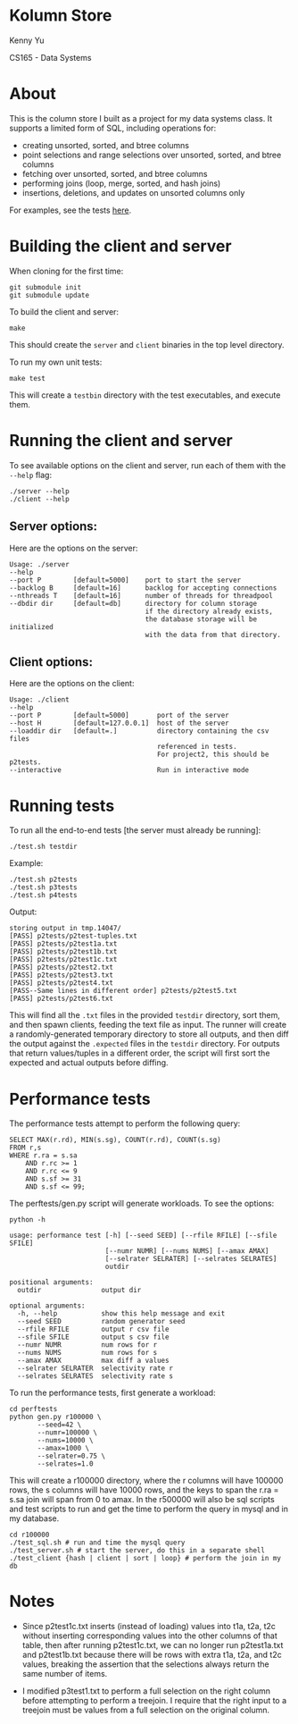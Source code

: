Kolumn Store
============
Kenny Yu

CS165 - Data Systems


About
=====

This is the column store I built as a project for my data systems class.
It supports a limited form of SQL, including operations for:

* creating unsorted, sorted, and btree columns
* point selections and range selections over unsorted, sorted, and btree columns
* fetching over unsorted, sorted, and btree columns
* performing joins (loop, merge, sorted, and hash joins)
* insertions, deletions, and updates on unsorted columns only

For examples, see the tests
[here](https://bitbucket.org/kennaryisland/cs165-project-tests/src).


Building the client and server
==============================

When cloning for the first time:

    git submodule init
    git submodule update

To build the client and server:

    make

This should create the `server` and `client` binaries in the top level
directory.

To run my own unit tests:

    make test

This will create a `testbin` directory with the test executables,
and execute them.



Running the client and server
=============================

To see available options on the client and server, run
each of them with the `--help` flag:

    ./server --help
    ./client --help

## Server options:

Here are the options on the server:

    Usage: ./server
    --help
    --port P        [default=5000]    port to start the server
    --backlog B     [default=16]      backlog for accepting connections
    --nthreads T    [default=16]      number of threads for threadpool
    --dbdir dir     [default=db]      directory for column storage
                                      if the directory already exists,
                                      the database storage will be initialized
                                      with the data from that directory.

## Client options:

Here are the options on the client:

    Usage: ./client
    --help
    --port P        [default=5000]       port of the server
    --host H        [default=127.0.0.1]  host of the server
    --loaddir dir   [default=.]          directory containing the csv files
                                         referenced in tests.
                                         For project2, this should be p2tests.
    --interactive                        Run in interactive mode



Running tests
=============

To run all the end-to-end tests [the server must already be running]:

    ./test.sh testdir

Example:

    ./test.sh p2tests
    ./test.sh p3tests
    ./test.sh p4tests

Output:

    storing output in tmp.14047/
    [PASS] p2tests/p2test-tuples.txt
    [PASS] p2tests/p2test1a.txt
    [PASS] p2tests/p2test1b.txt
    [PASS] p2tests/p2test1c.txt
    [PASS] p2tests/p2test2.txt
    [PASS] p2tests/p2test3.txt
    [PASS] p2tests/p2test4.txt
    [PASS--Same lines in different order] p2tests/p2test5.txt
    [PASS] p2tests/p2test6.txt

This will find all the `.txt` files in the provided `testdir` directory,
sort them, and then spawn clients, feeding the text file as input.
The runner will create a randomly-generated temporary directory
to store all outputs, and then diff the output against the
`.expected` files in the `testdir` directory. For outputs
that return values/tuples in a different order, the script
will first sort the expected and actual outputs before diffing.

Performance tests
=================

The performance tests attempt to perform the following query:

    SELECT MAX(r.rd), MIN(s.sg), COUNT(r.rd), COUNT(s.sg)
    FROM r,s
    WHERE r.ra = s.sa
        AND r.rc >= 1
        AND r.rc <= 9
        AND s.sf >= 31
        AND s.sf <= 99;

The perftests/gen.py script will generate workloads. To see the options:

    python -h

    usage: performance test [-h] [--seed SEED] [--rfile RFILE] [--sfile SFILE]
                            [--numr NUMR] [--nums NUMS] [--amax AMAX]
                            [--selrater SELRATER] [--selrates SELRATES]
                            outdir

    positional arguments:
      outdir               output dir

    optional arguments:
      -h, --help           show this help message and exit
      --seed SEED          random generator seed
      --rfile RFILE        output r csv file
      --sfile SFILE        output s csv file
      --numr NUMR          num rows for r
      --nums NUMS          num rows for s
      --amax AMAX          max diff a values
      --selrater SELRATER  selectivity rate r
      --selrates SELRATES  selectivity rate s

To run the performance tests, first generate a workload:

    cd perftests
    python gen.py r100000 \
           --seed=42 \
           --numr=100000 \
           --nums=10000 \
           --amax=1000 \
           --selrater=0.75 \
           --selrates=1.0

This will create a r100000 directory, where the r columns will have
100000 rows, the s columns will have 10000 rows, and the keys
to span the r.ra = s.sa join will span from 0 to amax. In the
r500000 will also be sql scripts and test scripts to run and get
the time to perform the query in mysql and in my database.

    cd r100000
    ./test_sql.sh # run and time the mysql query
    ./test_server.sh # start the server, do this in a separate shell
    ./test_client {hash | client | sort | loop} # perform the join in my db


Notes
=====

* Since p2test1c.txt inserts (instead of loading)
  values into t1a, t2a, t2c without inserting
  corresponding values into the other columns of that table, then
  after running p2test1c.txt, we can no longer run p2test1a.txt and
  p2test1b.txt because there will be rows with extra t1a, t2a, and t2c
  values, breaking the assertion that the selections always return
  the same number of items.

* I modified p3test1.txt to perform a full selection on the right column
  before attempting to perform a treejoin. I require that the right
  input to a treejoin must be values from a full selection on the
  original column.
